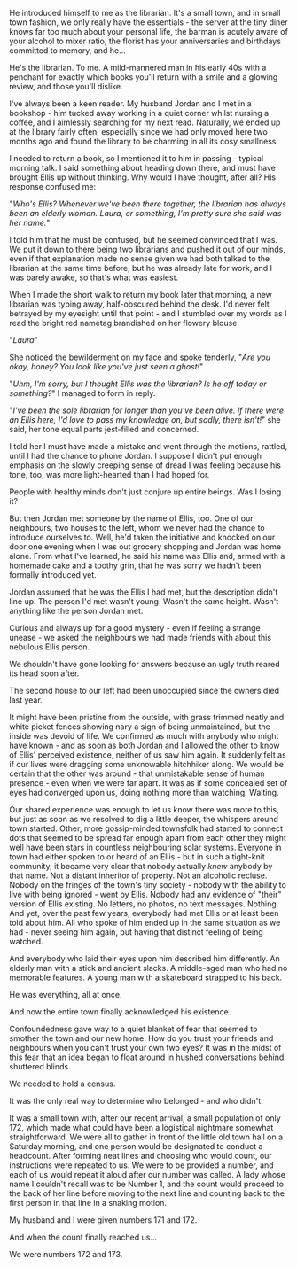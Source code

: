 He introduced himself to me as the librarian. It's a small town, and in small town fashion, we only really have the essentials - the server at the tiny diner knows far too much about your personal life, the barman is acutely aware of your alcohol to mixer ratio, the florist has your anniversaries and birthdays committed to memory, and he...



He's the librarian. To me. A mild-mannered man in his early 40s with a penchant for exactly which books you'll return with a smile and a glowing review, and those you'll dislike. 



I've always been a keen reader. My husband Jordan and I met in a bookshop - him tucked away working in a quiet corner whilst nursing a coffee, and I aimlessly searching for my next read. Naturally, we ended up at the library fairly often, especially since we had only moved here two months ago and found the library to be charming in all its cosy smallness. 



I needed to return a book, so I mentioned it to him in passing - typical morning talk. I said something about heading down there, and must have brought Ellis up without thinking. Why would I have thought, after all? His response confused me:



"*Who's Ellis? Whenever we've been there together, the librarian has always been an elderly woman. Laura, or something, I'm pretty sure she said was her name.*" 



I told him that he must be confused, but he seemed convinced that I was. We put it down to there being two librarians and pushed it out of our minds, even if that explanation made no sense given we had both talked to the librarian at the same time before, but he was already late for work, and I was barely awake, so that's what was easiest. 



When I made the short walk to return my book later that morning, a new librarian was typing away, half-obscured behind the desk. I'd never felt betrayed by my eyesight until that point - and I stumbled over my words as I read the bright red nametag brandished on her flowery blouse. 



"*Laura*"



She noticed the bewilderment on my face and spoke tenderly, "*Are you okay, honey? You look like you've just seen a ghost!*" 



"*Uhm, I'm sorry, but I thought Ellis was the librarian? Is he off today or something?*" I managed to form in reply. 



"*I've been the sole librarian for longer than you've been alive. If there were an Ellis here, I'd love to pass my knowledge on, but sadly, there isn't!*" she said, her tone equal parts jest-filled and concerned. 



I told her I must have made a mistake and went through the motions, rattled, until I had the chance to phone Jordan. I suppose I didn't put enough emphasis on the slowly creeping sense of dread I was feeling because his tone, too, was more light-hearted than I had hoped for. 



People with healthy minds don't just conjure up entire beings. Was I losing it? 



But then Jordan met someone by the name of Ellis, too. One of our neighbours, two houses to the left, whom we never had the chance to introduce ourselves to. Well, he'd taken the initiative and knocked on our door one evening when I was out grocery shopping and Jordan was home alone. From what I've learned, he said his name was Ellis and, armed with a homemade cake and a toothy grin, that he was sorry we hadn't been formally introduced yet.



Jordan assumed that he was the Ellis I had met, but the description didn't line up. The person I'd met wasn't young. Wasn't the same height. Wasn't anything like the person Jordan met. 



Curious and always up for a good mystery - even if feeling a strange unease - we asked the neighbours we had made friends with about this nebulous Ellis person. 



We shouldn't have gone looking for answers because an ugly truth reared its head soon after.



The second house to our left had been unoccupied since the owners died last year. 



It might have been pristine from the outside, with grass trimmed neatly and white picket fences showing nary a sign of being unmaintained, but the inside was devoid of life. We confirmed as much with anybody who might have known - and as soon as both Jordan and I allowed the other to know of Ellis' perceived existence, neither of us saw him again. It suddenly felt as if our lives were dragging some unknowable hitchhiker along. We would be certain that the other was around - that unmistakable sense of human presence - even when we were far apart. It was as if some concealed set of eyes had converged upon us, doing nothing more than watching. Waiting. 



Our shared experience was enough to let us know there was more to this, but just as soon as we resolved to dig a little deeper, the whispers around town started. Other, more gossip-minded townsfolk had started to connect dots that seemed to be spread far enough apart from each other they might well have been stars in countless neighbouring solar systems. Everyone in town had either spoken to or heard of an Ellis - but in such a tight-knit community, it became very clear that nobody actually *knew* anybody by that name. Not a distant inheritor of property. Not an alcoholic recluse. Nobody on the fringes of the town's tiny society - nobody with the ability to live with being ignored - went by Ellis. Nobody had any evidence of "their" version of Ellis existing. No letters, no photos, no text messages. Nothing. And yet, over the past few years, everybody had met Ellis or at least been told about him. All who spoke of him ended up in the same situation as we had - never seeing him again, but having that distinct feeling of being watched. 



And everybody who laid their eyes upon him described him differently. An elderly man with a stick and ancient slacks. A middle-aged man who had no memorable features. A young man with a skateboard strapped to his back. 



He was everything, all at once. 



And now the entire town finally acknowledged his existence. 



Confoundedness gave way to a quiet blanket of fear that seemed to smother the town and our new home. How do you trust your friends and neighbours when you can't trust your own two eyes? It was in the midst of this fear that an idea began to float around in hushed conversations behind shuttered blinds. 



We needed to hold a census. 



It was the only real way to determine who belonged - and who didn't. 



It was a small town with, after our recent arrival, a small population of only 172, which made what could have been a logistical nightmare somewhat straightforward. We were all to gather in front of the little old town hall on a Saturday morning, and one person would be designated to conduct a headcount. After forming neat lines and choosing who would count, our instructions were repeated to us. We were to be provided a number, and each of us would repeat it aloud after our number was called. A lady whose name I couldn't recall was to be Number 1, and the count would proceed to the back of her line before moving to the next line and counting back to the first person in that line in a snaking motion. 



My husband and I were given numbers 171 and 172.



And when the count finally reached us...



We were numbers 172 and 173. 